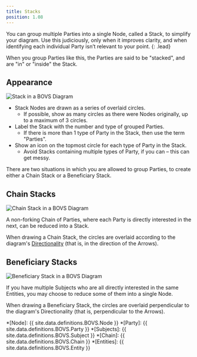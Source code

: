 ```yaml
---
title: Stacks
position: 1.08
---
```


You can group multiple Parties into a single Node, called a Stack, to simplify your diagram. Use this judiciously, only when it improves clarity, and when identifying each individual Party isn’t relevant to your point.
{: .lead}

When you group Parties like this, the Parties are said to be "stacked", and are "in" or "inside" the Stack.


## Appearance

![Stack in a BOVS Diagram]()

* Stack Nodes are drawn as a series of overlaid circles.
  * If possible, show as many circles as there were Nodes originally, up to a maximum of 3 circles.
* Label the Stack with the number and type of grouped Parties.
  * If there is more than 1 type of Party in the Stack, then use the term "Parties".
* Show an icon on the topmost circle for each type of Party in the Stack.
  * Avoid Stacks containing multiple types of Party, if you can – this can get messy.

There are two situations in which you are allowed to group Parties, to create either a Chain Stack or a Beneficiary Stack.


## Chain Stacks

![Chain Stack in a BOVS Diagram]()

A non-forking Chain of Parties, where each Party is directly interested in the next, can be reduced into a Stack.

When drawing a Chain Stack, the circles are overlaid according to the diagram's [Directionality](/visualisation/core/directionality) (that is, in the direction of the Arrows).


## Beneficiary Stacks

![Beneficiary Stack in a BOVS Diagram]()

If you have multiple Subjects who are all directly interested in the same Entities, you may choose to reduce some of them into a single Node.

When drawing a Beneficiary Stack, the circles are overlaid perpendicular to the diagram's Directionality (that is, perpendicular to the Arrows).


*[Node]: {{ site.data.definitions.BOVS.Node }}
*[Party]: {{ site.data.definitions.BOVS.Party }}
*[Subjects]: {{ site.data.definitions.BOVS.Subject }}
*[Chain]: {{ site.data.definitions.BOVS.Chain }}
*[Entities]: {{ site.data.definitions.BOVS.Entity }}